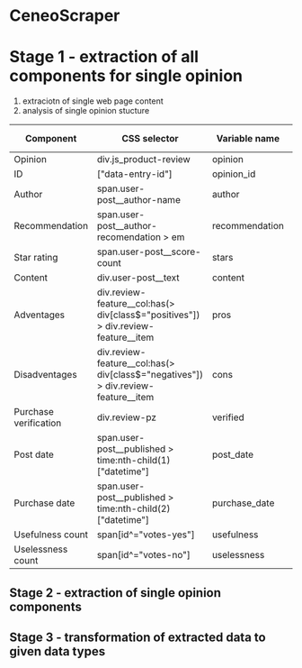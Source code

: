 # CeneoScraper

# Stage 1 - extraction of all components for single opinion 
1. extraciotn of single web page content
2. analysis of single opinion stucture

Component | CSS selector | Variable name | Data type
---------------------|-----------------------------------------------------------------------------------|----------------|----------
Opinion              | div.js_product-review                                                             | opinion        | dict
ID                   | ["data-entry-id"]                                                                 | opinion_id     | str
Author               | span.user-post__author-name                                                       | author         | str
Recommendation       | span.user-post__author-recomendation > em                                         | recommendation | bool
Star rating          | span.user-post__score-count                                                       | stars          | float
Content              | div.user-post__text                                                               | content        | str
Adventages           | div.review-feature__col:has(> div[class$="positives"]) > div.review-feature__item | pros           | list(str)
Disadventages        | div.review-feature__col:has(> div[class$="negatives"]) > div.review-feature__item | cons           | list(str)
Purchase verification| div.review-pz                                                                     | verified       | bool
Post date            | span.user-post__published > time:nth-child(1)["datetime"]                         | post_date      | str
Purchase date        | span.user-post__published > time:nth-child(2)["datetime"]                         | purchase_date  | str
Usefulness count     | span[id^="votes-yes"]                                                             | usefulness     | int
Uselessness count    | span[id^="votes-no"]                                                              | uselessness    | int

## Stage 2 - extraction of single opinion components
## Stage 3 - transformation of extracted data to given data types
